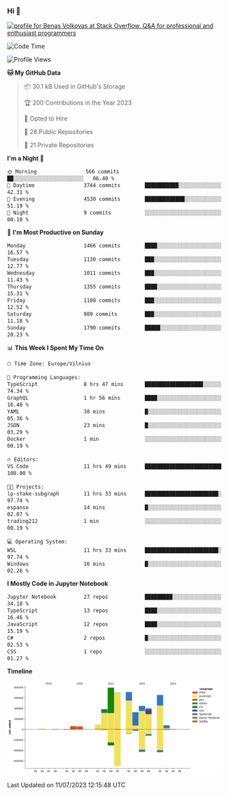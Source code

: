 ### Hi 👋
<a href="https://stackoverflow.com/users/14954249/benas-volkovas"><img src="https://stackoverflow.com/users/flair/14954249.png?theme=dark" width="208" height="58" alt="profile for Benas Volkovas at Stack Overflow, Q&amp;A for professional and enthusiast programmers" title="profile for Benas Volkovas at Stack Overflow, Q&amp;A for professional and enthusiast programmers"></a>

<!--START_SECTION:waka-->
![Code Time](http://img.shields.io/badge/Code%20Time-1%2C472%20hrs%2030%20mins-blue)

![Profile Views](http://img.shields.io/badge/Profile%20Views-0-blue)

**🐱 My GitHub Data** 

> 📦 30.1 kB Used in GitHub's Storage 
 > 
> 🏆 200 Contributions in the Year 2023
 > 
> 💼 Opted to Hire
 > 
> 📜 28 Public Repositories 
 > 
> 🔑 21 Private Repositories 
 > 
**I'm a Night 🦉** 

```text
🌞 Morning                566 commits         ██░░░░░░░░░░░░░░░░░░░░░░░   06.40 % 
🌆 Daytime                3744 commits        ███████████░░░░░░░░░░░░░░   42.31 % 
🌃 Evening                4530 commits        █████████████░░░░░░░░░░░░   51.19 % 
🌙 Night                  9 commits           ░░░░░░░░░░░░░░░░░░░░░░░░░   00.10 % 
```
📅 **I'm Most Productive on Sunday** 

```text
Monday                   1466 commits        ████░░░░░░░░░░░░░░░░░░░░░   16.57 % 
Tuesday                  1130 commits        ███░░░░░░░░░░░░░░░░░░░░░░   12.77 % 
Wednesday                1011 commits        ███░░░░░░░░░░░░░░░░░░░░░░   11.43 % 
Thursday                 1355 commits        ████░░░░░░░░░░░░░░░░░░░░░   15.31 % 
Friday                   1108 commits        ███░░░░░░░░░░░░░░░░░░░░░░   12.52 % 
Saturday                 989 commits         ███░░░░░░░░░░░░░░░░░░░░░░   11.18 % 
Sunday                   1790 commits        █████░░░░░░░░░░░░░░░░░░░░   20.23 % 
```


📊 **This Week I Spent My Time On** 

```text
🕑︎ Time Zone: Europe/Vilnius

💬 Programming Languages: 
TypeScript               8 hrs 47 mins       ███████████████████░░░░░░   74.34 % 
GraphQL                  1 hr 56 mins        ████░░░░░░░░░░░░░░░░░░░░░   16.40 % 
YAML                     38 mins             █░░░░░░░░░░░░░░░░░░░░░░░░   05.36 % 
JSON                     23 mins             █░░░░░░░░░░░░░░░░░░░░░░░░   03.29 % 
Docker                   1 min               ░░░░░░░░░░░░░░░░░░░░░░░░░   00.19 % 

🔥 Editors: 
VS Code                  11 hrs 49 mins      █████████████████████████   100.00 % 

🐱‍💻 Projects: 
lp-stake-subgraph        11 hrs 33 mins      ████████████████████████░   97.74 % 
espanso                  14 mins             █░░░░░░░░░░░░░░░░░░░░░░░░   02.07 % 
trading212               1 min               ░░░░░░░░░░░░░░░░░░░░░░░░░   00.19 % 

💻 Operating System: 
WSL                      11 hrs 33 mins      ████████████████████████░   97.74 % 
Windows                  16 mins             █░░░░░░░░░░░░░░░░░░░░░░░░   02.26 % 
```

**I Mostly Code in Jupyter Notebook** 

```text
Jupyter Notebook         27 repos            █████████░░░░░░░░░░░░░░░░   34.18 % 
TypeScript               13 repos            ████░░░░░░░░░░░░░░░░░░░░░   16.46 % 
JavaScript               12 repos            ████░░░░░░░░░░░░░░░░░░░░░   15.19 % 
C#                       2 repos             █░░░░░░░░░░░░░░░░░░░░░░░░   02.53 % 
CSS                      1 repo              ░░░░░░░░░░░░░░░░░░░░░░░░░   01.27 % 
```



**Timeline**

![Lines of Code chart](https://raw.githubusercontent.com/BenasVolkovas/BenasVolkovas/main/assets/bar_graph.png)


 Last Updated on 11/07/2023 12:15:48 UTC
<!--END_SECTION:waka-->
